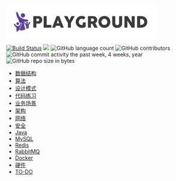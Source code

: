 ![](logo.jpg)

[![Build Status](https://travis-ci.org/pojozhang/playground.svg?branch=master)](https://travis-ci.org/pojozhang/playground) ![](https://img.shields.io/github/last-commit/pojozhang/playground.svg) ![GitHub language count](https://img.shields.io/github/languages/count/pojozhang/playground.svg) ![GitHub contributors](https://img.shields.io/github/contributors/pojozhang/playground.svg) ![GitHub commit activity the past week, 4 weeks, year](https://img.shields.io/github/commit-activity/w/pojozhang/playground.svg) ![GitHub repo size in bytes](https://img.shields.io/github/repo-size/pojozhang/playground.svg)

- [数据结构](problems/structure/README.md)
- [算法](problems/algorithm/README.md)
- [设计模式](problems/design-pattern/README.md)
- [代码练习](problems/coding-dojo/README.md)
- [业务场景](problems/business/README.md)
- [架构](problems/architecture/README.md)
- [网络](problems/net/README.md)
- [安全](problems/security/README.md)
- [Java](problems/java/README.md)
- [MySQL](problems/mysql/README.md)
- [Redis](problems/redis/README.md)
- [RabbitMQ](problems/rabbitmq/README.md)
- [Docker](problems/docker/README.md)
- [硬件](problems/hardware/README.md)
- [TO-DO](TODO.md)
